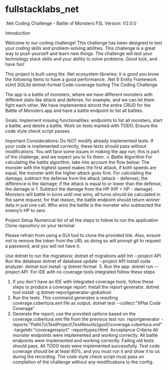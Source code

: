 # fullstacklabs_net
.Net Coding Challenge - Battle of Monsters
FSL Version: V2.0.0

Introduction

Welcome to our coding challenge! This challenge has been designed to test your coding skills and problem-solving abilities. This challenge is a great way to push yourself and learn new things. The challenge will test your technology stack skills and your ability to solve problems. Good luck, and have fun!


This project is built using the .Net ecosystem libraries; it is good you know the following items to have a good performance:
  .Net 6
  Entity Framework
  xUnit
  SQLite
  dotnet-format
  Code-coverage tooling
  The Coding Challenge

The app is a battle of monsters, where we have different monsters with different stats like attack and defense, for example, and we can let them fight each other.
We have implemented almost the entire CRUD for the Battle of Monsters app and have a battle endpoint to list all battles.


Goals:
Implement missing functionalities: endpoints to list all monsters, start a battle, and delete a battle.
Work on tests marked with TODO.
Ensure the code style check script passes.

Important Considerations:
Do NOT modify already implemented tests. If your code is implemented correctly, these tests should pass without modifications.
You will face some issues in making the app run; this is part of the challenge, and we expect you to fix them.
⚔️
Battle Algorithm
For calculating the battle algorithm, take into account the flow below:
The monster with the highest speed makes the first attack, if both speeds are equal, the monster with the higher attack goes first.
For calculating the damage, subtract the defense from the attack (attack - defense); the difference is the damage; if the attack is equal to or lower than the defense, the damage is 1.
Subtract the damage from the HP (HP = HP - damage).
Monsters will battle in turns until one wins; all turns should be calculated in the same request; for that reason, the battle endpoint should return winner data in just one call.
Who wins the battle is the monster who subtracted the enemy’s HP to zero

Project Setup
Numerical list of all the steps to follow to run the application
Clone repository on your terminal


Please refrain from using a GUI tool to clone the provided link. Also, ensure not to remove the token from the URL as doing so will prompt git to request a password, and you will not have it.

Use dotnet to run the migrations:
dotnet ef migrations add Init --project API
​
Run the database
dotnet ef database update --project API
​
Install code analyzer.
dotnet tool install -g dotnet-format
​
  5.  Run the app:
dotnet run --project API
​
For IDE with no coverage tools integrated follow these steps
  1.  If you don't have an IDE with integrated coverage tools, follow these steps to produce a coverage report: Install the report generator.
dotnet tool install -g dotnet-reportgenerator-globaltool
​
  2.   Run the tests. This command generates a resulting coverage.cobertura.xml file as output.
dotnet test --collect:"XPlat Code Coverage"
​
  3.  Generate the report; use the provided options based on the coverage.cobertura.xml file from the previous test run.
reportgenerator -reports:"Path\To\TestProject\TestResults\{guid}\coverage.cobertura.xml" -targetdir:"coveragereport" -reporttypes:Html
​
Acceptance Criteria
All monster endpoints were implemented and working correctly.
All battle endpoints were implemented and working correctly.
Failing old tests should pass.
All TODO tests were implemented successfully.
Test code coverage should be at least 80%, and you must run it and show it to us during the recording.
The code style check script must pass on completion of the challenge without any modifications to the config.
